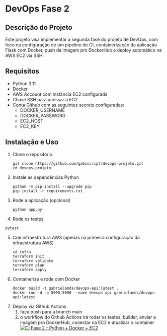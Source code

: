 
# DevOps Fase 2 

## Descrição do Projeto

Este projeto visa implementar a segunda fase do projeto de DevOps, com foco na configuração de um pipeline de CI, containerização da aplicação Flask com Docker, push da imagem pro DockerHub e deploy automático na AWS EC2 via SSH.

## Requisitos

- Python 3.11
- Docker
- AWS Account com instância EC2 configurada
- Chave SSH para acessar a EC2
- Conta Github com as seguintes secrets configuradas: 
   - DOCKER_USERNAME
   - DOCKER_PASSWORD
   - EC2_HOST
   - EC2_KEY

## Instalação e Uso

1. Clone o repositório
   ```
   git clone https://github.com/gabiscript/devops-projeto.git
   cd devops-projeto
   ```
2. Instale as dependências Python
   ```
   python -m pip install --upgrade pip
   pip install -r requirements.txt
   ```
3. Rode a aplicação (opcional)
   ```
   python app.py
   ```
4.  Rode os testes
   ```
   pytest
   ```
5. Crie infraestrutura AWS (apenas na primeira configuração da infraestrutura AWS)
    ```
    cd infra
    terraform init
    terraform validate
    terraform plan
    terraform apply
    ```
6. Containerize e rode com Docker
   ```
   docker build -t gabrielamds/devops-api:latest .
   docker run -d -p 5000:5000 --name devops-api gabrielamds/devops-api:latest
   ```
7. Deploy via Github Actions
   1. faça push para a branch main
   2. o workflow do Github Actions irá rodar os testes, buildar, enviar a imagem pro DockerHub, conectar na EC2 e atualizar o container
[![CI Fase 2 - Python + Docker + EC2](https://github.com/gabiscript/devops-projeto/actions/workflows/main.yml/badge.svg)](https://github.com/gabiscript/devops-projeto/actions/workflows/main.yml)

